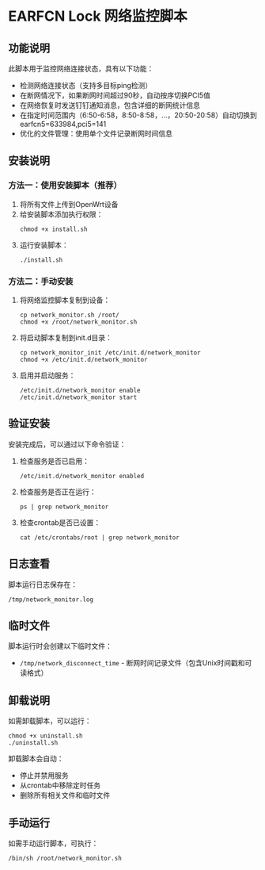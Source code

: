 # EARFCN Lock 网络监控脚本

## 功能说明

此脚本用于监控网络连接状态，具有以下功能：
- 检测网络连接状态（支持多目标ping检测）
- 在断网情况下，如果断网时间超过90秒，自动按序切换PCI5值
- 在网络恢复时发送钉钉通知消息，包含详细的断网统计信息
- 在指定时间范围内（6:50-6:58，8:50-8:58，...，20:50-20:58）自动切换到earfcn5=633984,pci5=141
- 优化的文件管理：使用单个文件记录断网时间信息

## 安装说明

### 方法一：使用安装脚本（推荐）

1. 将所有文件上传到OpenWrt设备
2. 给安装脚本添加执行权限：
   ```
   chmod +x install.sh
   ```
3. 运行安装脚本：
   ```
   ./install.sh
   ```

### 方法二：手动安装

1. 将网络监控脚本复制到设备：
   ```
   cp network_monitor.sh /root/
   chmod +x /root/network_monitor.sh
   ```

2. 将启动脚本复制到init.d目录：
   ```
   cp network_monitor_init /etc/init.d/network_monitor
   chmod +x /etc/init.d/network_monitor
   ```

3. 启用并启动服务：
   ```
   /etc/init.d/network_monitor enable
   /etc/init.d/network_monitor start
   ```

## 验证安装

安装完成后，可以通过以下命令验证：

1. 检查服务是否已启用：
   ```
   /etc/init.d/network_monitor enabled
   ```

2. 检查服务是否正在运行：
   ```
   ps | grep network_monitor
   ```

3. 检查crontab是否已设置：
   ```
   cat /etc/crontabs/root | grep network_monitor
   ```

## 日志查看

脚本运行日志保存在：
```
/tmp/network_monitor.log
```

## 临时文件

脚本运行时会创建以下临时文件：
- `/tmp/network_disconnect_time` - 断网时间记录文件（包含Unix时间戳和可读格式）

## 卸载说明

如需卸载脚本，可以运行：
```
chmod +x uninstall.sh
./uninstall.sh
```

卸载脚本会自动：
- 停止并禁用服务
- 从crontab中移除定时任务
- 删除所有相关文件和临时文件

## 手动运行

如需手动运行脚本，可执行：
```
/bin/sh /root/network_monitor.sh
```